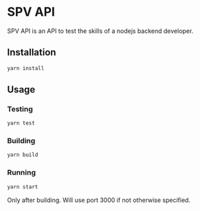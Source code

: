 # SPV API
SPV API is an API to test the skills of a nodejs backend developer.

## Installation
```bash
yarn install
```

## Usage
### Testing
```bash
yarn test
```
### Building
```bash
yarn build
```
### Running
```bash
yarn start
```
Only after building. Will use port 3000 if not otherwise specified.